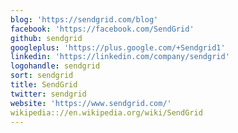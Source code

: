 ```yaml
---
blog: 'https://sendgrid.com/blog'
facebook: 'https://facebook.com/SendGrid'
github: sendgrid
googleplus: 'https://plus.google.com/+Sendgrid1'
linkedin: 'https://linkedin.com/company/sendgrid'
logohandle: sendgrid
sort: sendgrid
title: SendGrid
twitter: sendgrid
website: 'https://www.sendgrid.com/'
wikipedia:://en.wikipedia.org/wiki/SendGrid
---
```


